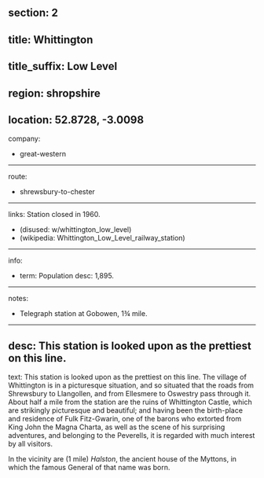 section: 2
----
title: Whittington
----
title_suffix: Low Level
----
region: shropshire
----
location: 52.8728, -3.0098
----
company:
- great-western
----
route:
- shrewsbury-to-chester
----
links:
Station closed in 1960.
- (disused: w/whittington_low_level)
- (wikipedia: Whittington_Low_Level_railway_station)
----
info:
- term: Population
  desc: 1,895.
----
notes:
- Telegraph station at Gobowen, 1¾ mile.
----
desc: This station is looked upon as the prettiest on this line.
----
text: This station is looked upon as the prettiest on this line. The village of Whittington is in a picturesque situation, and so situated that the roads from Shrewsbury to Llangollen, and from Ellesmere to Oswestry pass through it. About half a mile from the station are the ruins of Whittington Castle, which are strikingly picturesque and beautiful; and having been the birth-place and residence of Fulk Fitz-Gwarin, one of the barons who extorted from King John the Magna Charta, as well as the scene of his surprising adventures, and belonging to the Peverells, it is regarded with much interest by all visitors.

In the vicinity are (1 mile) *Halston*, the ancient house of the Myttons, in which the famous General of that name was born.
